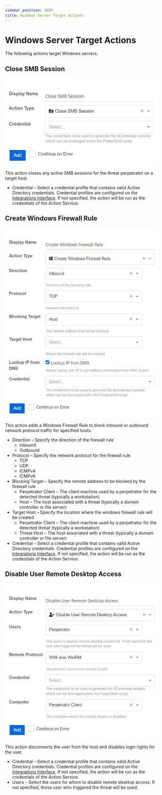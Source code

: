 ```yaml
---
sidebar_position: 2489
title: Windows Server Target Actions
---
```


# Windows Server Target Actions

The following actions target Windows servers.

## Close SMB Session

![](../../../../../../../static/images/ThreatManager_3.0/Content/Resources/Images/ThreatManager/Admin/Playbooks/Action/CloseSMBSession.png)

This action closes any active SMB sessions for the threat perpetrator on a target host.

* Credential – Select a credential profile that contains valid Active Directory credentials. Credential profiles are configured on the [Integrations Interface](../../Configuration/Integrations/Overview "Integrations Interface"). If not specified, the action will be run as the credentials of the Action Service.

## Create Windows Firewall Rule

![](../../../../../../../static/images/ThreatManager_3.0/Content/Resources/Images/ThreatManager/Admin/Playbooks/Action/WindowsFirewall.png)

This action adds a Windows Firewall Rule to block inbound or outbound network protocol traffic for specified hosts.

* Direction – Specify the direction of the firewall rule
  * Inbound
  * Outbound
* Protocol – Specify the network protocol for the firewall rule
  * TCP
  * UDP
  * ICMPv4
  * ICMPv6
* Blocking Target – Specify the remote address to be blocked by the firewall rule
  * Perpetrator Client – The client machine used by a perpetrator for the detected threat (typically a workstation)
  * Host – The host associated with a threat (typically a domain controller or file server)
* Target Host – Specify the location where the windows firewall rule will be created
  * Perpetrator Client – The client machine used by a perpetrator for the detected threat (typically a workstation)
  * Threat Host – The host associated with a threat (typically a domain controller or file server)
* Credential – Select a credential profile that contains valid Active Directory credentials. Credential profiles are configured on the [Integrations Interface](../../Configuration/Integrations/Overview "Integrations Interface"). If not specified, the action will be run as the credentials of the Action Service.

## Disable User Remote Desktop Access

![](../../../../../../../static/images/ThreatManager_3.0/Content/Resources/Images/ThreatManager/Admin/Playbooks/Action/DisableUserRemote.png)

This action disconnects the user from the host and disables login rights for the user.

* Credential – Select a credential profile that contains valid Active Directory credentials. Credential profiles are configured on the [Integrations Interface](../../Configuration/Integrations/Overview "Integrations Interface"). If not specified, the action will be run as the credentials of the Action Service.
* Users – Select the users for whom to disable remote desktop access. If not specified, those user who triggered the threat will be used.